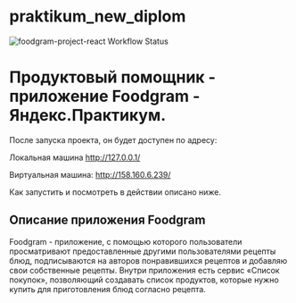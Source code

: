 # praktikum_new_diplom
![foodgram-project-react Workflow Status](https://github.com/slava512mb/foodgram-project-react/actions/workflows/foodgram_workflow.yml/badge.svg?branch=master&event=push)
# Продуктовый помощник - приложение Foodgram - Яндекс.Практикум.

После запуска проекта, он будет доступен по адресу: 

Локальная машина http://127.0.0.1/

Виртуальная машина: http://158.160.6.239/

Как запустить и посмотреть в действии описано ниже.

## Описание приложения Foodgram
Foodgram - приложение, с помощью которого пользователи просматривают предоставленные другими пользователями рецепты блюд, подписываются на авторов понравившихся рецептов и добавляю свои собственные рецепты.
Внутри приложения есть сервис «Список покупок», позволяющий создавать список продуктов, которые нужно купить для приготовления блюд согласно рецепта.
